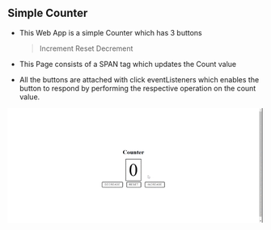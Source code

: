 ## Simple Counter

* This Web App is a simple Counter which has 3 buttons 
    > Increment
    > Reset
    > Decrement

* This Page consists of a SPAN tag which updates the Count value

* All the buttons are attached with click eventListeners which enables the button to respond by performing the respective operation on the count value.

![demo](Demo/demo.gif)
